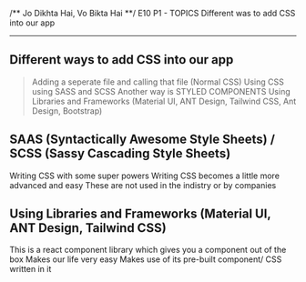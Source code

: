 /** Jo Dikhta Hai, Vo Bikta Hai **/
E10 P1 - TOPICS
Different was to add CSS into our app

---

## Different ways to add CSS into our app

> Adding a seperate file and calling that file (Normal CSS)
> Using CSS using SASS and SCSS
> Another way is STYLED COMPONENTS
> Using Libraries and Frameworks (Material UI, ANT Design, Tailwind CSS, Ant Design, Bootstrap)

## SAAS (Syntactically Awesome Style Sheets) / SCSS (Sassy Cascading Style Sheets)

Writing CSS with some super powers
Writing CSS becomes a little more advanced and easy
These are not used in the indistry or by companies

## Using Libraries and Frameworks (Material UI, ANT Design, Tailwind CSS)

This is a react component library which gives you a component out of the box
Makes our life very easy
Makes use of its pre-built component/ CSS written in it
